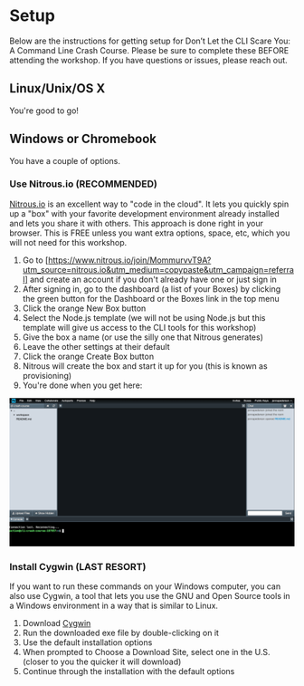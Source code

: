 # Setup

Below are the instructions for getting setup for Don’t Let the CLI Scare You: A Command Line Crash Course. Please be sure to complete these BEFORE attending the workshop. If you have questions or issues, please reach out.

## Linux/Unix/OS X

You're good to go!

## Windows or Chromebook

You have a couple of options.

### Use Nitrous.io (RECOMMENDED)

[Nitrous.io](https://www.nitrous.io/join/MommurvvT9A?utm_source=nitrous.io&utm_medium=copypaste&utm_campaign=referral) is an excellent way to "code in the cloud". It lets you quickly spin up a "box" with your favorite development environment already installed and lets you share it with others. This approach is done right in your browser. This is FREE unless you want extra options, space, etc, which you will not need for this workshop.

1. Go to [https://www.nitrous.io/join/MommurvvT9A?utm_source=nitrous.io&utm_medium=copypaste&utm_campaign=referral] and create an account if you don't already have one or just sign in
1. After signing in, go to the dashboard (a list of your Boxes) by clicking the green button for the Dashboard or the Boxes link in the top menu
1. Click the orange New Box button
1. Select the Node.js template (we will not be using Node.js but this template will give us access to the CLI tools for this workshop)
1. Give the box a name (or use the silly one that Nitrous generates)
1. Leave the other settings at their default
1. Click the orange Create Box button
1. Nitrous will create the box and start it up for you (this is known as provisioning)
1. You're done when you get here:

![Nitrous IDE](img/NitrousIDE.png)

### Install Cygwin (LAST RESORT)

If you want to run these commands on your Windows computer, you can also use Cygwin, a tool that lets you use the GNU and Open Source tools in a Windows environment in a way that is similar to Linux.

1. Download [Cygwin](https://cygwin.com/install.html)
1. Run the downloaded exe file by double-clicking on it
1. Use the default installation options
1. When prompted to Choose a Download Site, select one in the U.S. (closer to you the quicker it will download)
1. Continue through the installation with the default options